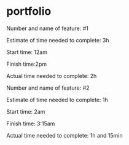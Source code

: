# portfolio

Number and name of feature: #1

Estimate of time needed to complete: 3h

Start time: 12am

Finish time:2pm

Actual time needed to complete: 2h



Number and name of feature: #2

Estimate of time needed to complete: 1h

Start time: 2am

Finish time: 3:15am

Actual time needed to complete: 1h and 15min